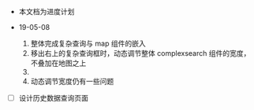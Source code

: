 - 本文档为进度计划

- 19-05-08

  1. 整体完成复杂查询与 map 组件的嵌入
  2. 移出右上的复杂查询框时，动态调节整体 complexsearch 组件的宽度，不叠加在地图之上
  3.
  4. 动态调节宽度仍有一些问题

- [ ] 设计历史数据查询页面
